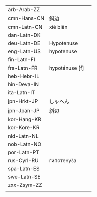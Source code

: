 | | | |
|-|-|-|
| arb-Arab-ZZ |  |  |
| cmn-Hans-CN | 斜边 |  |
| cmn-Latn-CN | xié biān |  |
| dan-Latn-DK |  |  |
| deu-Latn-DE | Hypotenuse |  |
| eng-Latn-US | hypotenuse |  |
| fin-Latn-FI |  |  |
| fra-Latn-FR | hypoténuse [f] |  |
| heb-Hebr-IL |  |  |
| hin-Deva-IN |  |  |
| ita-Latn-IT |  |  |
| jpn-Hrkt-JP | しゃへん |  |
| jpn-Jpan-JP | 斜辺 |  |
| kor-Hang-KR |  |  |
| kor-Kore-KR |  |  |
| nld-Latn-NL |  |  |
| nob-Latn-NO |  |  |
| por-Latn-PT |  |  |
| rus-Cyrl-RU | гипотену́за |  |
| spa-Latn-ES |  |  |
| swe-Latn-SE |  |  |
| zxx-Zsym-ZZ |  |  |
|  |  |  |
